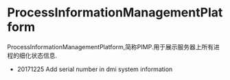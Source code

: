 # ProcessInformationManagementPlatform
ProcessInformationManagementPlatform,简称PIMP.用于展示服务器上所有进程的细化状态信息.
 * 20171225 Add serial number in dmi system information
